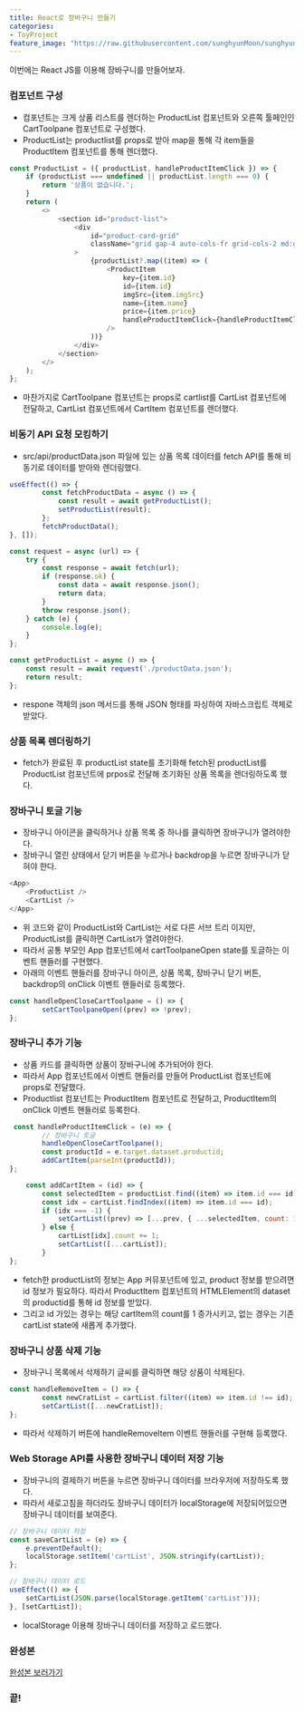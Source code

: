 ```yaml
---
title: React로 장바구니 만들기
categories:
- ToyProject
feature_image: "https://raw.githubusercontent.com/sunghyunMoon/sunghyunmoon.github.io/main/assets/img/background/react.png"
---
```


이번에는 React JS를 이용해 장바구니를 만들어보자. 

### 컴포넌트 구성

- 컴포넌트는 크게 상품 리스트를 렌더하는 ProductList 컴포넌트와 오른쪽 툴페인인 CartToolpane 컴포넌트로 구성했다.
- ProductList는 productlist를 props로 받아 map을 통해 각 item들을 ProductItem 컴포넌트를 통해 렌더했다.

```js
const ProductList = ({ productList, handleProductItemClick }) => {
    if (productList === undefined || productList.length === 0) {
        return '상품이 없습니다.';
    }
    return (
        <>
            <section id="product-list">
                <div
                    id="product-card-grid"
                    className="grid gap-4 auto-cols-fr grid-cols-2 md:grid-cols-4"
                >
                    {productList?.map((item) => (
                        <ProductItem
                            key={item.id}
                            id={item.id}
                            imgSrc={item.imgSrc}
                            name={item.name}
                            price={item.price}
                            handleProductItemClick={handleProductItemClick}
                        />
                    ))}
                </div>
            </section>
        </>
    );
};
```

- 마찬가지로 CartToolpane 컴포넌트는 props로 cartlist를 CartList 컴포넌트에 전달하고, CartList 컴포넌트에서 CartItem 컴포넌트를 렌더했다.

### 비동기 API 요청 모킹하기

- src/api/productData.json 파일에 있는 상품 목록 데이터를 fetch API를 통해 비동기로 데이터를 받아와 렌더링했다. 

```js
useEffect(() => {
        const fetchProductData = async () => {
            const result = await getProductList();
            setProductList(result);
        };
        fetchProductData();
}, []);

const request = async (url) => {
    try {
        const response = await fetch(url);
        if (response.ok) {
            const data = await response.json();
            return data;
        }
        throw response.json();
    } catch (e) {
        console.log(e);
    }
};

const getProductList = async () => {
    const result = await request('./productData.json');
    return result;
};
```

- respone 객체의 json 메서드를 통해 JSON 형태를 파싱하여 자바스크립트 객체로 받았다.

### 상품 목록 렌더링하기

- fetch가 완료된 후 productList state를 초기화해 fetch된 productList를 ProductList 컴포넌트에 prpos로 전달해 초기화된 상품 목록을 렌더링하도록 했다.

### 장바구니 토글 기능

- 장바구니 아이콘을 클릭하거나 상품 목록 중 하나를 클릭하면 장바구니가 열려야한다.
- 장바구니 열린 상태에서 닫기 버튼을 누르거나 backdrop을 누르면 장바구니가 닫혀야 한다.

```js
<App>
    <ProductList />
    <CartList />
</App>
```

- 위 코드와 같이 ProductList와 CartList는 서로 다른 서브 트리 이지만, ProductList를 클릭하면 CartList가 열려야한다.
- 따라서 공통 부모인 App 컴포넌트에서 cartToolpaneOpen state를 토글하는 이벤트 핸들러를 구현했다.
- 아래의 이벤트 핸들러를 장바구니 아이콘, 상품 목록, 장바구니 닫기 버튼, backdrop의 onClick 이벤트 핸들러로 등록했다.

```js
const handleOpenCloseCartToolpane = () => {
        setCartToolpaneOpen((prev) => !prev);
};
```

### 장바구니 추가 기능

- 상품 카드를 클릭하면 상품이 장바구니에 추가되어야 한다.
- 따라서 App 컴포넌트에서 이벤트 핸들러를 만들어 ProductList 컴포넌트에 props로 전달했다.
- Productlist 컴포넌트는 ProductItem 컴포넌트로 전달하고, ProductItem의 onClick 이벤트 핸들러로 등록한다.

```js
 const handleProductItemClick = (e) => {
        // 장바구니 토글
        handleOpenCloseCartToolpane();
        const productId = e.target.dataset.productid;
        addCartItem(parseInt(productId));
};

    const addCartItem = (id) => {
        const selectedItem = productList.find((item) => item.id === id);
        const idx = cartList.findIndex((item) => item.id === id);
        if (idx === -1) {
            setCartList((prev) => [...prev, { ...selectedItem, count: 1 }]);
        } else {
            cartList[idx].count += 1;
            setCartList([...cartList]);
        }
};
```

- fetch한 productList의 정보는 App 커뮤포넌트에 있고, product 정보를 받으려면 id 정보가 필요하다. 따라서 ProductItem 컴포넌트의 HTMLElement의 dataset의 productid를 통해 id 정보를 받았다.
- 그리고 id 가있는 경우는 해당 cartItem의 count를 1 증가시키고, 없는 경우는 기존 cartList state에 새롭게 추가했다.

### 장바구니 상품 삭제 기능

- 장바구니 목록에서 삭제하기 글씨를 클릭하면 해당 상품이 삭제된다.

```js
const handleRemoveItem = () => {
        const newCratList = cartList.filter((item) => item.id !== id);
        setCartList([...newCratList]);
};
```

- 따라서 삭제하기 버튼에 handleRemoveItem 이벤트 핸들러를 구현해 등록했다.

### Web Storage API를 사용한 장바구니 데이터 저장 기능

- 장바구니의 결제하기 버튼을 누르면 장바구니 데이터를 브라우저에 저장하도록 했다.
- 따라서 새로고침을 하더라도 장바구니 데이터가 localStorage에 저장되어있으면 장바구니 데이터를 보여준다.

```js
// 장바구니 데이터 저장
const saveCartList = (e) => {
    e.preventDefault();
    localStorage.setItem('cartList', JSON.stringify(cartList));
};

// 장바구니 데이터 로드
useEffect(() => {
    setCartList(JSON.parse(localStorage.getItem('cartList')));
}, [setCartList]);
```

- localStorage 이용해 장바구니 데이터를 저장하고 로드했다.

### 완성본

<a href="https://sunghyunmoon.github.io/stopwatch-vanillajs/src/">
완성본 보러가기
</a>

<h3>끝!</h3>
